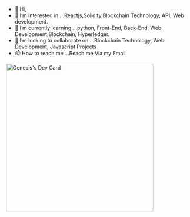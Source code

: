 - 👋 Hi, 
- 👀 I’m interested in ...Reactjs,Solidity,Blockchain Technology, API, Web development. 
- 🌱 I’m currently learning ...python, Front-End, Back-End, Web Development,Blockchain, Hyperledger.
- 💞️ I’m looking to collaborate on ...Blockchain Technology, Web Development, Javascript Projects
- 📫 How to reach me ...Reach me Via my Email

<!---
Genesis671230/Genesis671230 is a ✨ special ✨ repository because its `README.md` (this file) appears on your GitHub profile.
You can click the Preview link to take a look at your changes.
--->
<a href="https://app.daily.dev/blackeyed2601"><img src="https://api.daily.dev/devcards/ea0b38ef22a746e287ccd9cc4c62ea89.png?r=9ww" width="400" alt="Genesis's Dev Card"/></a>
